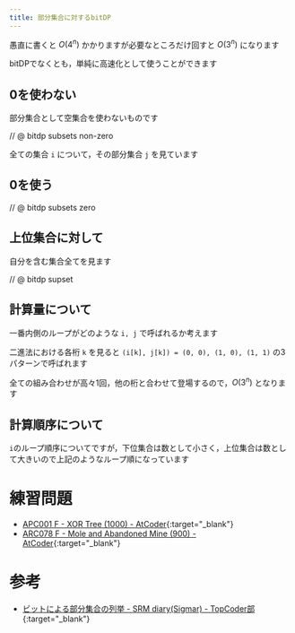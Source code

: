```yaml
---
title: 部分集合に対するbitDP
---
```


愚直に書くと $O(4^n)$ かかりますが必要なところだけ回すと $O(3^n)$ になります

bitDPでなくとも，単純に高速化として使うことができます

## 0を使わない

部分集合として空集合を使わないものです

// @ bitdp subsets non-zero

全ての集合 `i` について，その部分集合 `j` を見ています

## 0を使う

// @ bitdp subsets zero

## 上位集合に対して

自分を含む集合全てを見ます

// @ bitdp supset

## 計算量について

一番内側のループがどのような `i, j` で呼ばれるか考えます

二進法における各桁 `k` を見ると `(i[k], j[k]) = (0, 0), (1, 0), (1, 1)` の3パターンで呼ばれます

全ての組み合わせが高々1回，他の桁と合わせて登場するので，$O(3^n)$ となります

## 計算順序について

`i`のループ順序についてですが，下位集合は数として小さく，上位集合は数として大きいので上記のようなループ順になっています

# 練習問題

* [APC001 F - XOR Tree (1000) - AtCoder](https://atcoder.jp/contests/apc001/tasks/apc001_f){:target="_blank"}<!--_-->
* [ARC078 F - Mole and Abandoned Mine (900) - AtCoder](https://atcoder.jp/contests/arc078/tasks/arc078_d){:target="_blank"}<!--_-->

# 参考

* [ビットによる部分集合の列挙 - SRM diary(Sigmar) - TopCoder部](https://topcoder.g.hatena.ne.jp/jackpersel/20100804/1281196966){:target="_blank"}<!--_-->

